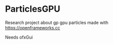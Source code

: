 # ParticlesGPU

Research project about gp gpu particles made with https://openframeworks.cc

Needs ofxGui
